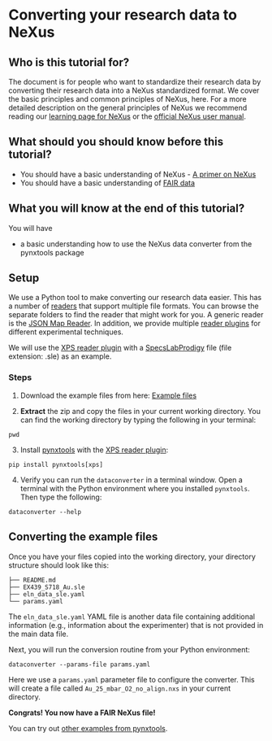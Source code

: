 # Converting your research data to NeXus

## Who is this tutorial for?

The document is for people who want to standardize their research data by converting their research data into
a NeXus standardized format.
We cover the basic principles and common principles of NeXus, here.
For a more detailed description on the general principles of NeXus we recommend reading our
[learning page for NeXus](../learn/nexus/nexus-primer.md) or the [official NeXus user manual](https://manual.nexusformat.org/user_manual.html).

## What should you should know before this tutorial?

- You should have a basic understanding of NeXus - [A primer on NeXus](../learn/nexus/nexus-primer.md)
- You should have a basic understanding of [FAIR data](https://www.nature.com/articles/sdata201618)

## What you will know at the end of this tutorial?

You will have

- a basic understanding how to use the NeXus data converter from the pynxtools package

## Setup

We use a Python tool to make converting our research data easier. This has a number of [readers](https://github.com/FAIRmat-NFDI/pynxtools/tree/master/src/pynxtools/dataconverter/readers) that support multiple file formats. You can browse the separate folders to find the reader that might work for you. A generic reader is the [JSON Map Reader](https://github.com/FAIRmat-NFDI/pynxtools/tree/master/src/pynxtools/dataconverter/readers/json_map). In addition, we provide multiple [reader plugins](https://github.com/FAIRmat-NFDI/pynxtools/tree/master?tab=readme-ov-file#plugins) for different experimental techniques.

We will use the [XPS reader plugin](https://github.com/FAIRmat-NFDI/pynxtools-xps) with a [SpecsLabProdigy](https://www.specs-group.com/nc/specs/products/detail/prodigy/) file (file extension: .sle) as an example.

### Steps

1. Download the example files from here: [Example files](https://download-directory.github.io/?url=https://github.com/FAIRmat-NFDI/pynxtools-xps/tree/main/examples/specs/sle)

2. **Extract** the zip and copy the files in your current working directory. You can find the working directory by typing the following in your terminal:

```console
pwd
```

3. Install [pynxtools](https://github.com/FAIRmat-NFDI/pynxtools/tree/master?tab=readme-ov-file#installation) with the [XPS reader plugin](https://github.com/FAIRmat-NFDI/pynxtools-xps):

```console
pip install pynxtools[xps]
```

4. Verify you can run the ```dataconverter``` in a terminal window. Open a terminal with the Python environment where you installed ```pynxtools```. Then type the following:

```console
dataconverter --help
```

## Converting the example files

Once you have your files copied into the working directory, your directory structure should look like this:

```
├── README.md
├── EX439_S718_Au.sle
├── eln_data_sle.yaml
└── params.yaml
```

The ```eln_data_sle.yaml``` YAML file is another data file containing additional information (e.g., information about the experimenter) that is not provided in the main data file.

Next, you will run the conversion routine from your Python environment:

```console
dataconverter --params-file params.yaml
```

Here we use a ```params.yaml``` parameter file to configure the converter.  This will create a file called ```Au_25_mbar_O2_no_align.nxs``` in your current directory.

**Congrats! You now have a FAIR NeXus file!**

You can try out [other examples from pynxtools](https://github.com/FAIRmat-NFDI/pynxtools/tree/master/examples).